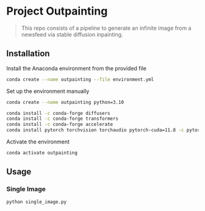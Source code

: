# Project Outpainting

> This repo consists of a pipeline to generate an infinite image from a newsfeed via stable diffusion inpainting. 

## Installation

Install the Anaconda environment from the provided file

```bash
conda create --name outpainting --file environment.yml
```

Set up the environment manually

```bash
conda create --name outpainting python=3.10

conda install -c conda-forge diffusers
conda install -c conda-forge transformers
conda install -c conda-forge accelerate
conda install pytorch torchvision torchaudio pytorch-cuda=11.8 -c pytorch -c nvidia
```

Activate the environment

```bash
conda activate outpainting
```

## Usage

### Single Image

```bash
python single_image.py
```
